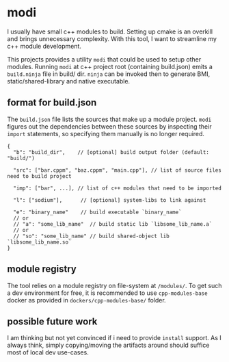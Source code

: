 


# modi


I usually have small c++ modules to build. Setting up cmake is an overkill and 
brings unnecessary complexity. With this tool, I want to streamline my c++ module 
development.

This projects provides a utility `modi` that could be used to setup other modules.
Running `modi` at c++ project root (containing build.json)
emits a `build.ninja` file in build/ dir.
`ninja` can be invoked then to generate BMI, static/shared-library and
native executable.

## format for build.json


The `build.json` file lists the sources that make up a module project.
`modi` figures out the dependencies between these sources by inspecting their
`import` statements, so specifying them manually is no longer required.

```
{
  "b": "build_dir",    // [optional] build output folder (default: "build/")

  "src": ["bar.cppm", "baz.cppm", "main.cpp"], // list of source files need to build project

  "imp": ["bar", ...], // list of c++ modules that need to be imported

  "l": ["sodium"],      // [optional] system-libs to link against

  "e": "binary_name"    // build executable `binary_name`
  // or
  // "a": "some_lib_name"  // build static lib `libsome_lib_name.a`
  // or 
  // "so": "some_lib_name" // build shared-object lib `libsome_lib_name.so`
}

```

## module registry

The tool relies on a module registry on file-system at `/modules/`.
To get such a dev environment for free, it is recommended to use 
`cpp-modules-base` docker as provided in `dockers/cpp-modules-base/` folder.


## possible future work

I am thinking but not yet convinced if i need to provide `install` support. As I always think, 
simply copying/moving the artifacts around should suffice most of local dev use-cases.
